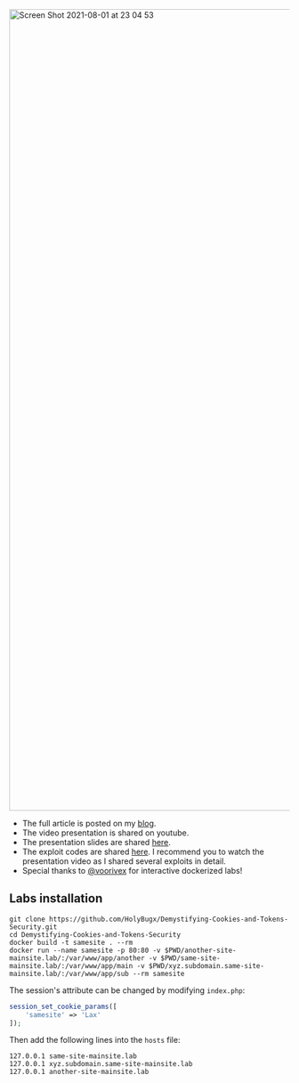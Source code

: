 <img width="1440" alt="Screen Shot 2021-08-01 at 23 04 53" src="https://user-images.githubusercontent.com/71842138/127934378-ff958fd0-8307-405a-9ed5-ff6c405d4e37.png">

* The full article is posted on my [blog](https://securityflow.io/demystifying-cookies-and-tokens-security).
* The video presentation is shared on youtube.
* The presentation slides are shared [here](https://github.com/HolyBugx/Demystifying-Cookies-and-Tokens-Security/blob/main/presentation/Demystifying%20Cookies%20and%20Tokens%20Security.pdf).
* The exploit codes are shared [here](https://github.com/HolyBugx/Demystifying-Cookies-and-Tokens-Security/tree/main/exploits). I recommend you to watch the presentation video as I shared several exploits in detail.
* Special thanks to [@voorivex](https://twitter.com/yshahinzadeh) for interactive dockerized labs!

## Labs installation

```
git clone https://github.com/HolyBugx/Demystifying-Cookies-and-Tokens-Security.git
cd Demystifying-Cookies-and-Tokens-Security
docker build -t samesite . --rm
docker run --name samesite -p 80:80 -v $PWD/another-site-mainsite.lab/:/var/www/app/another -v $PWD/same-site-mainsite.lab/:/var/www/app/main -v $PWD/xyz.subdomain.same-site-mainsite.lab/:/var/www/app/sub --rm samesite
```
The session's attribute can be changed by modifying `index.php`:
```php
session_set_cookie_params([
    'samesite' => 'Lax'
]);
```
Then add the following lines into the `hosts` file:
```
127.0.0.1 same-site-mainsite.lab
127.0.0.1 xyz.subdomain.same-site-mainsite.lab
127.0.0.1 another-site-mainsite.lab
```
